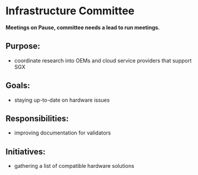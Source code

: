 <slim-column>

# Infrastructure Committee

**Meetings on Pause, committee needs a lead to run meetings.**

## Purpose:
* coordinate research into OEMs and cloud service providers that support SGX

## Goals:
* staying up-to-date on hardware issues

## Responsibilities:
* improving documentation for validators

## Initiatives:
* gathering a list of compatible hardware solutions

</slim-column>

